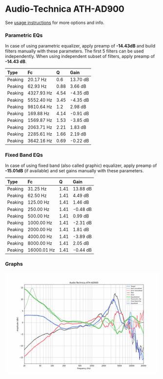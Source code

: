 # Audio-Technica ATH-AD900
See [usage instructions](https://github.com/jaakkopasanen/AutoEq#usage) for more options and info.

### Parametric EQs
In case of using parametric equalizer, apply preamp of **-14.43dB** and build filters manually
with these parameters. The first 5 filters can be used independently.
When using independent subset of filters, apply preamp of **-14.43 dB**.

| Type    | Fc         |    Q | Gain     |
|:--------|:-----------|:-----|:---------|
| Peaking | 20.17 Hz   | 0.6  | 13.70 dB |
| Peaking | 62.93 Hz   | 0.88 | 3.66 dB  |
| Peaking | 4327.93 Hz | 4.54 | -4.35 dB |
| Peaking | 5552.40 Hz | 3.45 | -4.35 dB |
| Peaking | 9810.64 Hz | 1.2  | 2.98 dB  |
| Peaking | 169.88 Hz  | 4.14 | -0.91 dB |
| Peaking | 1569.87 Hz | 1.53 | -3.85 dB |
| Peaking | 2063.71 Hz | 2.21 | 1.83 dB  |
| Peaking | 2285.61 Hz | 1.66 | 2.19 dB  |
| Peaking | 3642.16 Hz | 0.69 | -0.22 dB |

### Fixed Band EQs
In case of using fixed band (also called graphic) equalizer, apply preamp of **-15.01dB**
(if available) and set gains manually with these parameters.

| Type    | Fc          |    Q | Gain     |
|:--------|:------------|:-----|:---------|
| Peaking | 31.25 Hz    | 1.41 | 13.88 dB |
| Peaking | 62.50 Hz    | 1.41 | 4.49 dB  |
| Peaking | 125.00 Hz   | 1.41 | 1.46 dB  |
| Peaking | 250.00 Hz   | 1.41 | -0.48 dB |
| Peaking | 500.00 Hz   | 1.41 | 0.99 dB  |
| Peaking | 1000.00 Hz  | 1.41 | -2.31 dB |
| Peaking | 2000.00 Hz  | 1.41 | 1.81 dB  |
| Peaking | 4000.00 Hz  | 1.41 | -3.89 dB |
| Peaking | 8000.00 Hz  | 1.41 | 2.05 dB  |
| Peaking | 16000.01 Hz | 1.41 | -0.44 dB |

### Graphs
![](./Audio-Technica%20ATH-AD900.png)